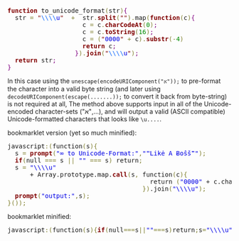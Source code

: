 <pre><span style='color:#800000; font-weight:bold; '>function</span> to_unicode_format<span style='color:#808030; '>(</span>str<span style='color:#808030; '>)</span><span style='color:#800080; '>{</span>
  str <span style='color:#808030; '>=</span> <span style='color:#800000; '>"</span><span style='color:#0f69ff; '>\\\\</span><span style='color:#0000e6; '>u</span><span style='color:#800000; '>"</span>  <span style='color:#808030; '>+</span>  str<span style='color:#808030; '>.</span><span style='color:#800000; font-weight:bold; '>split</span><span style='color:#808030; '>(</span><span style='color:#800000; '>"</span><span style='color:#800000; '>"</span><span style='color:#808030; '>)</span><span style='color:#808030; '>.</span>map<span style='color:#808030; '>(</span><span style='color:#800000; font-weight:bold; '>function</span><span style='color:#808030; '>(</span>c<span style='color:#808030; '>)</span><span style='color:#800080; '>{</span>
                    c <span style='color:#808030; '>=</span> c<span style='color:#808030; '>.</span><span style='color:#800000; font-weight:bold; '>charCodeAt</span><span style='color:#808030; '>(</span><span style='color:#008c00; '>0</span><span style='color:#808030; '>)</span><span style='color:#800080; '>;</span>
                    c <span style='color:#808030; '>=</span> c<span style='color:#808030; '>.</span><span style='color:#800000; font-weight:bold; '>toString</span><span style='color:#808030; '>(</span><span style='color:#008c00; '>16</span><span style='color:#808030; '>)</span><span style='color:#800080; '>;</span>
                    c <span style='color:#808030; '>=</span> <span style='color:#808030; '>(</span><span style='color:#800000; '>"</span><span style='color:#0000e6; '>0000</span><span style='color:#800000; '>"</span> <span style='color:#808030; '>+</span> c<span style='color:#808030; '>)</span><span style='color:#808030; '>.</span><span style='color:#800000; font-weight:bold; '>substr</span><span style='color:#808030; '>(</span><span style='color:#808030; '>-</span><span style='color:#008c00; '>4</span><span style='color:#808030; '>)</span>
                    <span style='color:#800000; font-weight:bold; '>return</span> c<span style='color:#800080; '>;</span>
                  <span style='color:#800080; '>}</span><span style='color:#808030; '>)</span><span style='color:#808030; '>.</span><span style='color:#800000; font-weight:bold; '>join</span><span style='color:#808030; '>(</span><span style='color:#800000; '>"</span><span style='color:#0f69ff; '>\\\\</span><span style='color:#0000e6; '>u</span><span style='color:#800000; '>"</span><span style='color:#808030; '>)</span><span style='color:#800080; '>;</span>
  <span style='color:#800000; font-weight:bold; '>return</span> str<span style='color:#800080; '>;</span>
<span style='color:#800080; '>}</span>
</pre>

In this case using the <code>unescape(encodeURIComponent("א"));</code> to pre-format the character into a valid byte string (and later using <code>decodeURIComponent(escape(.......));</code> to convert it back from byte-string) is not required at all,
The method above supports input in all of the Unicode-encoded character-sets ("א",...),
and will output a valid (ASCII compatible) Unicode-formatted characters that looks like <code>\\u....</code>.


bookmarklet version (yet so much minified):
<pre>javascript<span style="color:#808030; ">:</span><span style="color:#808030; ">(</span>function<span style="color:#808030; ">(</span>s<span style="color:#808030; ">)</span><span style="color:#808030; ">{</span>
  s <span style="color:#808030; ">=</span> <span style="color:#800000; font-weight:bold; ">prompt</span><span style="color:#808030; ">(</span><span style="color:#0000e6; ">"∞ to Unicode-Format:"</span><span style="color:#808030; ">,</span><span style="color:#0000e6; ">"❝Likė A Ƀoŝš❞"</span><span style="color:#808030; ">)</span><span style="color:#808030; ">;</span>
  <span style="color:#800000; font-weight:bold; ">if</span><span style="color:#808030; ">(</span>null <span style="color:#808030; ">=</span><span style="color:#808030; ">=</span><span style="color:#808030; ">=</span> s <span style="color:#808030; ">|</span><span style="color:#808030; ">|</span> <span style="color:#0000e6; ">""</span> <span style="color:#808030; ">=</span><span style="color:#808030; ">=</span><span style="color:#808030; ">=</span> s<span style="color:#808030; ">)</span> return<span style="color:#808030; ">;</span>
  s <span style="color:#808030; ">=</span> <span style="color:#0000e6; ">"\\\\u"</span>
      + Array.prototype.map.<span style="color:#800000; font-weight:bold; ">call</span><span style="color:#808030; ">(</span>s<span style="color:#808030; ">,</span> function<span style="color:#808030; ">(</span>c<span style="color:#808030; ">)</span><span style="color:#808030; ">{</span>
                                      return <span style="color:#808030; ">(</span><span style="color:#0000e6; ">"0000"</span> + c.charCodeAt<span style="color:#808030; ">(</span><span style="color:#008c00; ">0</span><span style="color:#808030; ">)</span>.toString<span style="color:#808030; ">(</span><span style="color:#008c00; ">16</span><span style="color:#808030; ">)</span><span style="color:#808030; ">)</span>.substr<span style="color:#808030; ">(</span><span style="color:#808030; ">-</span><span style="color:#008c00; ">4</span><span style="color:#808030; ">)</span><span style="color:#808030; ">;</span>
                                    <span style="color:#808030; ">}</span><span style="color:#808030; ">)</span>.join<span style="color:#808030; ">(</span><span style="color:#0000e6; ">"\\\\u"</span><span style="color:#808030; ">)</span><span style="color:#808030; ">;</span>
  <span style="color:#800000; font-weight:bold; ">prompt</span><span style="color:#808030; ">(</span><span style="color:#0000e6; ">"output:"</span><span style="color:#808030; ">,</span>s<span style="color:#808030; ">)</span><span style="color:#808030; ">;</span>
<span style="color:#808030; ">}</span><span style="color:#808030; ">(</span><span style="color:#808030; ">)</span><span style="color:#808030; ">)</span><span style="color:#808030; ">;</span>
</pre>

bookmarklet minified:

<pre>javascript<span style="color:#808030; ">:</span><span style="color:#808030; ">(</span>function<span style="color:#808030; ">(</span>s<span style="color:#808030; ">)</span><span style="color:#808030; ">{</span><span style="color:#800000; font-weight:bold; ">if</span><span style="color:#808030; ">(</span>null<span style="color:#808030; ">=</span><span style="color:#808030; ">=</span><span style="color:#808030; ">=</span>s<span style="color:#808030; ">|</span><span style="color:#808030; ">|</span><span style="color:#0000e6; ">""</span><span style="color:#808030; ">=</span><span style="color:#808030; ">=</span><span style="color:#808030; ">=</span>s<span style="color:#808030; ">)</span>return<span style="color:#808030; ">;</span>s<span style="color:#808030; ">=</span><span style="color:#0000e6; ">"\\\\u"</span>+s.split<span style="color:#808030; ">(</span><span style="color:#0000e6; ">""</span><span style="color:#808030; ">)</span>.map<span style="color:#808030; ">(</span>function<span style="color:#808030; ">(</span>c<span style="color:#808030; ">)</span><span style="color:#808030; ">{</span>return <span style="color:#808030; ">(</span><span style="color:#0000e6; ">"0000"</span> + c.charCodeAt<span style="color:#808030; ">(</span><span style="color:#008c00; ">0</span><span style="color:#808030; ">)</span>.toString<span style="color:#808030; ">(</span><span style="color:#008c00; ">16</span><span style="color:#808030; ">)</span><span style="color:#808030; ">)</span>.substr<span style="color:#808030; ">(</span><span style="color:#808030; ">-</span><span style="color:#008c00; ">4</span><span style="color:#808030; ">)</span><span style="color:#808030; ">;</span><span style="color:#808030; ">}</span><span style="color:#808030; ">)</span>.join<span style="color:#808030; ">(</span><span style="color:#0000e6; ">"\\\\u"</span><span style="color:#808030; ">)</span><span style="color:#808030; ">;</span><span style="color:#800000; font-weight:bold; ">prompt</span><span style="color:#808030; ">(</span><span style="color:#0000e6; ">"output:"</span><span style="color:#808030; ">,</span>s<span style="color:#808030; ">)</span><span style="color:#808030; ">;</span><span style="color:#808030; ">}</span><span style="color:#808030; ">(</span><span style="color:#800000; font-weight:bold; ">prompt</span><span style="color:#808030; ">(</span><span style="color:#0000e6; ">"∞ to Unicode-Format:"</span><span style="color:#808030; ">,</span><span style="color:#0000e6; ">"❝Likė A Ƀoŝš❞"</span><span style="color:#808030; ">)</span><span style="color:#808030; ">)</span><span style="color:#808030; ">)</span><span style="color:#808030; ">;</span>
</pre>
